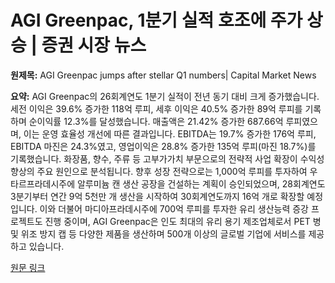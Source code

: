 # AGI Greenpac, 1분기 실적 호조에 주가 상승 | 증권 시장 뉴스

**원제목:** AGI Greenpac jumps after stellar Q1 numbers| Capital Market News

**요약:** AGI Greenpac의 26회계연도 1분기 실적이 전년 동기 대비 크게 증가했습니다. 세전 이익은 39.6% 증가한 118억 루피, 세후 이익은 40.5% 증가한 89억 루피를 기록하며 순이익률 12.3%를 달성했습니다.  매출액은 21.42% 증가한 687.66억 루피였으며, 이는 운영 효율성 개선에 따른 결과입니다. EBITDA는 19.7% 증가한 176억 루피, EBITDA 마진은 24.3%였고, 영업이익은 28.8% 증가한 135억 루피(마진 18.7%)를 기록했습니다.  화장품, 향수, 주류 등 고부가가치 부문으로의 전략적 사업 확장이 수익성 향상의 주요 원인으로 분석됩니다.  향후 성장 전략으로는 1,000억 루피를 투자하여 우타르프라데시주에 알루미늄 캔 생산 공장을 건설하는 계획이 승인되었으며, 28회계연도 3분기부터 연간 9억 5천만 개 생산을 시작하여 30회계연도까지 16억 개로 확장할 예정입니다.  이와 더불어 마디아프라데시주에 700억 루피를 투자한 유리 생산능력 증강 프로젝트도 진행 중이며,  AGI Greenpac은 인도 최대의 유리 용기 제조업체로서 PET 병 및 위조 방지 캡 등 다양한 제품을 생산하며 500개 이상의 글로벌 기업에 서비스를 제공하고 있습니다.

[원문 링크](https://www.capitalmarket.com/markets/news/hot-pursuit/AGI-Greenpac-jumps-after-stellar-Q1-numbers/1618553)
